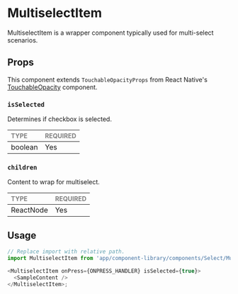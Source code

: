 # MultiselectItem

MultiselectItem is a wrapper component typically used for multi-select scenarios.

## Props

This component extends `TouchableOpacityProps` from React Native's [TouchableOpacity](https://reactnative.dev/docs/touchableopacity) component.

### `isSelected`

Determines if checkbox is selected.

| <span style="color:gray;font-size:14px">TYPE</span> | <span style="color:gray;font-size:14px">REQUIRED</span> |
| :-------------------------------------------------- | :------------------------------------------------------ |
| boolean                                             | Yes                                                     |

### `children`

Content to wrap for multiselect.

| <span style="color:gray;font-size:14px">TYPE</span> | <span style="color:gray;font-size:14px">REQUIRED</span> |
| :-------------------------------------------------- | :------------------------------------------------------ |
| ReactNode                                           | Yes                                                     |

## Usage

```javascript
// Replace import with relative path.
import MultiselectItem from 'app/component-library/components/Select/Multiselect/MultiselectItem';

<MultiselectItem onPress={ONPRESS_HANDLER} isSelected={true}>
  <SampleContent />
</MultiselectItem>;
```
